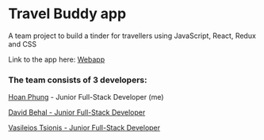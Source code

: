 # Travel Buddy app

A team project to build a tinder for travellers using JavaScript, React, Redux and CSS 

Link to the app here: [Webapp](https://travelbuddy-123.netlify.com)

### The team consists of 3 developers: 

[Hoan Phung](https://www.linkedin.com/in/hoanphung) - Junior Full-Stack Developer (me)

[David Behal - Junior Full-Stack Developer](https://github.com/DavidB59)

[Vasileios Tsionis - Junior Full-Stack Developer](https://github.com/electrologos)
